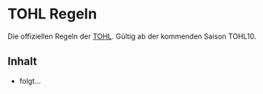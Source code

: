 # TOHL Regeln

Die offiziellen Regeln der [TOHL](https://my-tohl.org).
Gültig ab der kommenden Saison TOHL10.

## Inhalt

* folgt...
